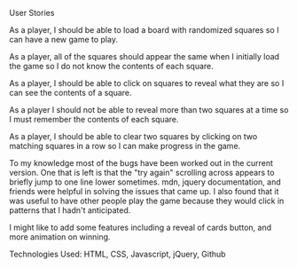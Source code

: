 User Stories

As a player, I should be able to load a board with randomized squares so I can have a new game to play.

As a player, all of the squares should appear the same when I initially load the game so I do not know the contents of each square.

As a player, I should be able to click on squares to reveal what they are so I can see the contents of a square.

As a player I should not be able to reveal more than two squares at a time so I must remember the contents of each square.

As a player, I should be able to clear two squares by clicking on two matching squares in a row so I can make progress in the game.

To my knowledge most of the bugs have been worked out in the current version. One that is left is that the "try again" scrolling across appears to briefly jump to one line lower sometimes. mdn, jquery documentation, and friends were helpful in solving the issues that came up. I also found that it was useful to have other people play the game because they would click in patterns that I hadn't anticipated.

I might like to add some features including a reveal of cards button, and more animation on winning.

Technologies Used: HTML, CSS, Javascript, jQuery, Github
